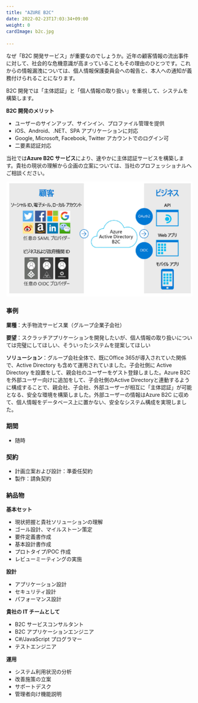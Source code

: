 ```yaml
---
title: "AZURE B2C"
date: 2022-02-23T17:03:34+09:00
weight: 0
cardImage: b2c.jpg

---
```


なぜ「B2C 開発サービス」が重要なのでしょうか。近年の顧客情報の流出事件に対して、社会的な危機意識が高まっていることもその理由のひとつです。これからの情報漏洩については、個人情報保護委員会への報告と、本人への通知が義務付けられることになります。

B2C 開発では「主体認証」と「個人情報の取り扱い」を重視して、システムを構築します。

**B2C 開発のメリット**

- ユーザーのサインアップ、サインイン、プロファイル管理を提供
- iOS、Android、.NET、SPA アプリケーションに対応
- Google, Microsoft, Facebook, Twitter アカウントでのログイン可
- 二要素認証対応

当社では**Azure B2C サービス**により、速やかに主体認証サービスを構築します。貴社の現状の理解から企画の立案については、当社のプロフェッショナルへご相談ください。

![ Image is not Available !](azure-b2c.webp)

### 事例

**業種**：大手物流サービス業（グループ企業子会社）

**要望**：スクラッチアプリケーションを開発したいが、個人情報の取り扱いについては完璧にしてほしい、そういったシステムを提案してほしい

**ソリューション**：グループ会社全体で、既にOffice 365が導入されていた関係で、Active Directory も含めて運用されていました。子会社側に Active Directory を設置をして、親会社のユーザーをゲスト登録しました。Azure B2C を外部ユーザー向けに追加をして、子会社側のActive Directoryと連動するように構成することで、親会社、子会社、外部ユーザーが相互に「主体認証」が可能となる、安全な環境を構築しました。外部ユーザーの情報はAzure B2C に収めて、個人情報をデータベース上に置かない、安全なシステム構成を実現しました。


### 期間
- 随時

### 契約

- 計画立案および設計：準委任契約
- 製作：請負契約

### 納品物

**基本セット**

- 現状把握と貴社ソリューションの理解
- ゴール設計、マイルストーン策定
- 要件定義書作成
- 基本設計書作成
- プロトタイプ/POC 作成
- レビューミーティングの実施



**設計**

- アプリケーション設計
- セキュリティ設計
- パフォーマンス設計

**貴社の IT チームとして**

- B2C サービスコンサルタント
- B2C アプリケーションエンジニア
- C#/JavaScript プログラマー
- テストエンジニア

**運用**

- システム利用状況の分析
- 改善施策の立案
- サポートデスク
- 管理者向け機能説明